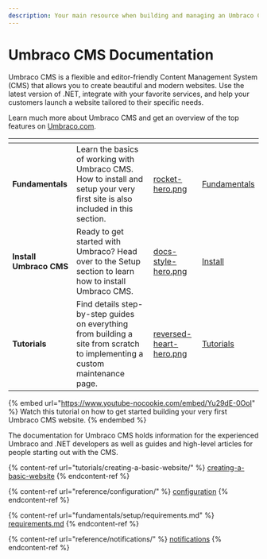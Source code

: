 ```yaml
---
description: Your main resource when building and managing an Umbraco CMS website.
---
```


# Umbraco CMS Documentation

Umbraco CMS is a flexible and editor-friendly Content Management System (CMS) that allows you to create beautiful and modern websites. Use the latest version of .NET, integrate with your favorite services, and help your customers launch a website tailored to their specific needs.

Learn much more about Umbraco CMS and get an overview of the top features on [Umbraco.com](https://umbraco.com/products/umbraco-cms/).

<table data-view="cards"><thead><tr><th></th><th></th><th data-hidden data-card-cover data-type="files"></th><th data-hidden data-card-target data-type="content-ref"></th></tr></thead><tbody><tr><td><strong>Fundamentals</strong></td><td>Learn the basics of working with Umbraco CMS. How to install and setup your very first site is also included in this section.</td><td><a href=".gitbook/assets/rocket-hero.png">rocket-hero.png</a></td><td><a href="fundamentals/setup/">Fundamentals</a></td></tr><tr><td><strong>Install Umbraco CMS</strong></td><td>Ready to get started with Umbraco? Head over to the Setup section to learn how to install Umbraco CMS.</td><td><a href=".gitbook/assets/docs-style-hero.png">docs-style-hero.png</a></td><td><a href="fundamentals/setup/install/">Install</a></td></tr><tr><td><strong>Tutorials</strong></td><td>Find details step-by-step guides on everything from building a site from scratch to implementing a custom maintenance page.</td><td><a href=".gitbook/assets/reversed-heart-hero.png">reversed-heart-hero.png</a></td><td><a href="tutorials/creating-a-basic-website/">Tutorials</a></td></tr></tbody></table>

{% embed url="https://www.youtube-nocookie.com/embed/Yu29dE-0OoI" %}
Watch this tutorial on how to get started building your very first Umbraco CMS website.
{% endembed %}

The documentation for Umbraco CMS holds information for the experienced Umbraco and .NET developers as well as guides and high-level articles for people starting out with the CMS.

{% content-ref url="tutorials/creating-a-basic-website/" %}
[creating-a-basic-website](tutorials/creating-a-basic-website/)
{% endcontent-ref %}

{% content-ref url="reference/configuration/" %}
[configuration](reference/configuration/)
{% endcontent-ref %}

{% content-ref url="fundamentals/setup/requirements.md" %}
[requirements.md](fundamentals/setup/requirements.md)
{% endcontent-ref %}

{% content-ref url="reference/notifications/" %}
[notifications](reference/notifications/)
{% endcontent-ref %}
